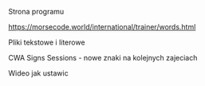 Strona programu 

https://morsecode.world/international/trainer/words.html

Pliki tekstowe i literowe

CWA Signs Sessions - nowe znaki na kolejnych zajeciach

Wideo jak ustawic 
